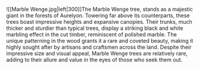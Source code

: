 ![[Marble Wenge.jpg|left|300]]The Marble Wenge tree, stands as a majestic giant in the forests of Aurelyon. Towering far above its counterparts, these trees boast impressive heights and expansive canopies. Their trunks, much thicker and sturdier than typical trees, display a striking black and white marbling effect in the cut timber, reminiscent of polished marble. The unique patterning in the wood grants it a rare and coveted beauty, making it highly sought after by artisans and craftsmen across the land. Despite their impressive size and visual appeal, Marble Wenge trees are relatively rare, adding to their allure and value in the eyes of those who seek them out.